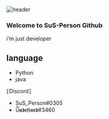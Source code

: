 ![header](https://capsule-render.vercel.app/api?type=Waving&color=#FFFDFA&height=300&section=header&text=SuS-Person&fontSize=90)

### Welcome to SuS-Person Github

i'm just developer


## language

- Python
- java

⟦Discord⟧

- SuS_Person#0305
- U̴͌͘𝖓𝖉𝖊𝖋𝖎𝖓𝖊𝖉#3460

